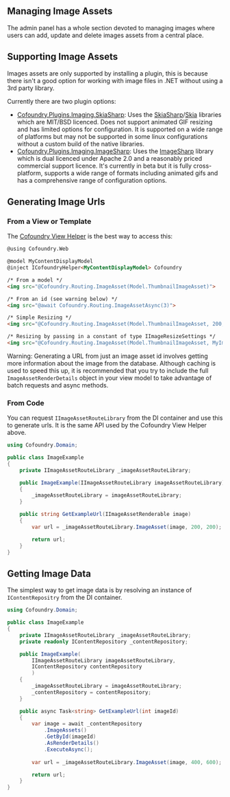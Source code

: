 ﻿## Managing Image Assets

The admin panel has a whole section devoted to managing images where users can add, update and delete images assets from a central place.

## Supporting Image Assets

Images assets are only supported by installing a plugin, this is because there isn't a good option for working with image files in .NET without using a 3rd party library.

Currently there are two plugin options:

- [Cofoundry.Plugins.Imaging.SkiaSharp](https://github.com/cofoundry-cms/Cofoundry.Plugins.Imaging.SkiaSharp): Uses the [SkiaSharp](https://github.com/mono/SkiaSharp)/[Skia](https://skia.org/) libraries which are MIT/BSD licenced. Does not support animated GIF resizing and has limited options for configuration. It is supported on a wide range of platforms but may not be supported in some linux configurations without a custom build of the native libraries.
- [Cofoundry.Plugins.Imaging.ImageSharp](https://github.com/cofoundry-cms/Cofoundry.Plugins.Imaging.ImageSharp): Uses the [ImageSharp](https://github.com/SixLabors/ImageSharp) library which is dual licenced under Apache 2.0 and a reasonably priced commercial support licence. It's currently in beta but it is fully cross-platform, supports a wide range of formats including animated gifs and has a comprehensive range of configuration options.

## Generating Image Urls

### From a View or Template

The [Cofoundry View Helper](Cofoundry-View-Helper) is the best way to access this:

```html
@using Cofoundry.Web

@model MyContentDisplayModel
@inject ICofoundryHelper<MyContentDisplayModel> Cofoundry

/* From a model */
<img src="@Cofoundry.Routing.ImageAsset(Model.ThumbnailImageAsset)">

/* From an id (see warning below) */
<img src="@await Cofoundry.Routing.ImageAssetAsync(3)">

/* Simple Resizing */
<img src="@Cofoundry.Routing.ImageAsset(Model.ThumbnailImageAsset, 200, 200)">

/* Resizing by passing in a constant of type IImageResizeSettings */
<img src="@Cofoundry.Routing.ImageAsset(Model.ThumbnailImageAsset, MyImageSizes.Thumbnail)">

```

Warning: Generating a URL from just an image asset id involves getting more information about the image from the database. Although caching is used to speed this up, it is recommended that you try to include the full `ImageAssetRenderDetails` object in your view model to take advantage of batch requests and async methods.

### From Code

You can request `IImageAssetRouteLibrary` from the DI container and use this to generate urls. It is the same API used by the Cofoundry View Helper above.

```csharp
using Cofoundry.Domain;

public class ImageExample
{
    private IImageAssetRouteLibrary _imageAssetRouteLibrary;

    public ImageExample(IImageAssetRouteLibrary imageAssetRouteLibrary)
    {
        _imageAssetRouteLibrary = imageAssetRouteLibrary;
    }

    public string GetExampleUrl(IImageAssetRenderable image)
    {
        var url = _imageAssetRouteLibrary.ImageAsset(image, 200, 200);

        return url;
    }
}

```

## Getting Image Data

The simplest way to get image data is by resolving an instance of `IContentRepositry` from the DI container.

```csharp
using Cofoundry.Domain;

public class ImageExample
{
    private IImageAssetRouteLibrary _imageAssetRouteLibrary;
    private readonly IContentRepository _contentRepository;

    public ImageExample(
        IImageAssetRouteLibrary imageAssetRouteLibrary,
        IContentRepository contentRepository
        )
    {
        _imageAssetRouteLibrary = imageAssetRouteLibrary;
        _contentRepository = contentRepository;
    }

    public async Task<string> GetExampleUrl(int imageId)
    {
        var image = await _contentRepository
            .ImageAssets()
            .GetById(imageId)
            .AsRenderDetails()
            .ExecuteAsync();
            
        var url = _imageAssetRouteLibrary.ImageAsset(image, 400, 600);

        return url;
    }
}
```